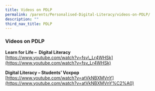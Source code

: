 ```yaml
---
title: Videos on PDLP
permalink: /parents/Personalised-Digital-Literacy/videos-on-PDLP/
description: ""
third_nav_title: PDLP
---
```


### Videos on PDLP

  
**Learn for Life –  Digital Literacy**  
[https://www.youtube.com/watch?v=fsv\_Lr4WHSk](https://www.youtube.com/watch?v=fsv_Lr4WHSk)  
  
**Digital Literacy – Students’ Voxpop**  
[https://www.youtube.com/watch?v=atVkNBXMVnY](https://www.youtube.com/watch?v=atVkNBXMVnY%C2%A0)